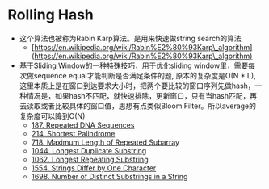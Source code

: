 # Rolling Hash

* 这个算法也被称为Rabin Karp算法。是用来快速做string search的算法
  * [https://en.wikipedia.org/wiki/Rabin%E2%80%93Karp\_algorithm](https://en.wikipedia.org/wiki/Rabin%E2%80%93Karp\_algorithm)
* 基于Sliding Window的一种特殊技巧，用于优化sliding window里，需要每次做sequence equal才能判断是否满足条件的题, 原本的复杂度是O(N \* L),这里本质上是在窗口到达要求大小时，把两个要比较的窗口序列先做hash，一种情况是，如果hash不匹配，就快速排除，更新窗口，只有当hash匹配，再去读取或者比较具体的窗口值，思想有点类似Bloom Filter。所以average的复杂度可以降到O(N)
  * [187. Repeated DNA Sequences](https://leetcode.com/problems/repeated-dna-sequences)
  * [214. Shortest Palindrome](https://leetcode.com/problems/shortest-palindrome)
  * [718. Maximum Length of Repeated Subarray](https://leetcode.com/problems/maximum-length-of-repeated-subarray)
  * [1044. Longest Duplicate Substring](https://leetcode.com/problems/longest-duplicate-substring)
  * [1062. Longest Repeating Substring](https://leetcode.com/problems/longest-repeating-substring)
  * [1554. Strings Differ by One Character](https://leetcode.com/problems/strings-differ-by-one-character)
  * [1698. Number of Distinct Substrings in a Strin](https://leetcode.com/problems/number-of-distinct-substrings-in-a-string)g
